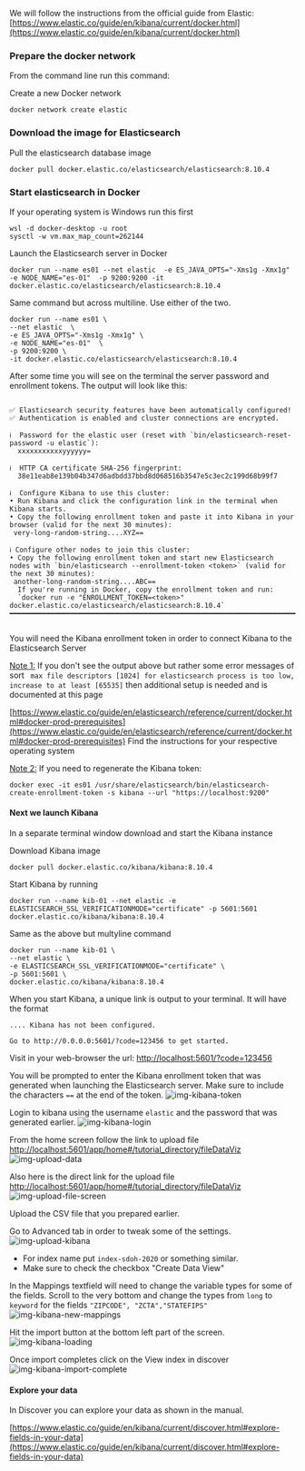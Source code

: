 
We will follow the instructions from the official guide from Elastic:
[https://www.elastic.co/guide/en/kibana/current/docker.html](https://www.elastic.co/guide/en/kibana/current/docker.html)


### Prepare the docker network

From the command line run this command:

Create a new Docker network
```shell
docker network create elastic
```
### Download the image for Elasticsearch

Pull the elasticsearch database image
````shell
docker pull docker.elastic.co/elasticsearch/elasticsearch:8.10.4
````
### Start elasticsearch in Docker

If your operating system is Windows run this first
````shell
wsl -d docker-desktop -u root
sysctl -w vm.max_map_count=262144
````
Launch the Elasticsearch server in Docker
```shell
docker run --name es01 --net elastic  -e ES_JAVA_OPTS="-Xms1g -Xmx1g" -e NODE_NAME="es-01"  -p 9200:9200 -it docker.elastic.co/elasticsearch/elasticsearch:8.10.4
```
Same command but across multiline. Use either of the two.
```shell
docker run --name es01 \
--net elastic  \
-e ES_JAVA_OPTS="-Xms1g -Xmx1g" \
-e NODE_NAME="es-01"  \
-p 9200:9200 \
-it docker.elastic.co/elasticsearch/elasticsearch:8.10.4
```

After some time you  will see on the terminal the server password and enrollment tokens.
The output will look like this:
````shell

✅ Elasticsearch security features have been automatically configured!
✅ Authentication is enabled and cluster connections are encrypted.

ℹ️  Password for the elastic user (reset with `bin/elasticsearch-reset-password -u elastic`):
  xxxxxxxxxxxyyyyyy=

ℹ️  HTTP CA certificate SHA-256 fingerprint:
  38e11eab8e139b04b347d6adbdd37bbd8d068516b3547e5c3ec2c199d68b99f7

ℹ️  Configure Kibana to use this cluster:
• Run Kibana and click the configuration link in the terminal when Kibana starts.
• Copy the following enrollment token and paste it into Kibana in your browser (valid for the next 30 minutes):
 very-long-random-string....XYZ==  

ℹ️ Configure other nodes to join this cluster:
• Copy the following enrollment token and start new Elasticsearch nodes with `bin/elasticsearch --enrollment-token <token>` (valid for the next 30 minutes):
 another-long-random-string....ABC== 
  If you're running in Docker, copy the enrollment token and run:
  `docker run -e "ENROLLMENT_TOKEN=<token>" docker.elastic.co/elasticsearch/elasticsearch:8.10.4`
━━━━━━━━━━━━━━━━━━━━━━━━━━━━━━━━━━━━━━━━━━━━━━━━━━━━━━━━━━━━━━━━━━━━━━━━━━━━━━━━━━━━━━━━━━━━━━━━━━
  
````

You will need the Kibana enrollment token in order to connect Kibana to the Elasticsearch Server

<ins>Note 1:</ins> If you don't see the output above but rather some error messages  of sort ` max file descriptors [1024] for elasticsearch process is too low, increase to at least [65535]` then 
additional setup is needed and is documented at this page

[https://www.elastic.co/guide/en/elasticsearch/reference/current/docker.html#docker-prod-prerequisites](https://www.elastic.co/guide/en/elasticsearch/reference/current/docker.html#docker-prod-prerequisites)
Find the instructions for your respective operating system

<ins>Note 2:</ins>
If you need to regenerate the Kibana token:
```shell
docker exec -it es01 /usr/share/elasticsearch/bin/elasticsearch-create-enrollment-token -s kibana --url "https://localhost:9200"
```

 
#### Next we launch Kibana 
In a separate terminal window download and start the Kibana instance 

Download Kibana image
```shell
docker pull docker.elastic.co/kibana/kibana:8.10.4
```
Start Kibana by running 
```shell
docker run --name kib-01 --net elastic -e ELASTICSEARCH_SSL_VERIFICATIONMODE="certificate" -p 5601:5601 docker.elastic.co/kibana/kibana:8.10.4
```
Same as the above but multyline command
```shell
docker run --name kib-01 \
--net elastic \
-e ELASTICSEARCH_SSL_VERIFICATIONMODE="certificate" \
-p 5601:5601 \
docker.elastic.co/kibana/kibana:8.10.4
```

When you start Kibana, a unique link is output to your terminal.
It will have the format
```shell
.... Kibana has not been configured.

Go to http://0.0.0.0:5601/?code=123456 to get started.
```
Visit in your web-browser the url:
[http://localhost:5601/?code=123456](http://localhost:5601/?code=123456)

You will be prompted to enter the Kibana enrollment token that was generated when launching the Elasticsearch server.
Make sure to include the characters ```==``` at the end of the token.
![img-kibana-token](OneDrive/Documents/HLTH/MSAI339-NoSQL/ELK/Kibana-enrollment-Elastic.png)

Login to kibana using the username `elastic` and the password that was generated earlier. 
![img-kibana-login](OneDrive/Documents/HLTH/MSAI339-NoSQL/ELK/Kibana-login-Elastic.png)

From the home screen follow the link to upload file
[http://localhost:5601/app/home#/tutorial_directory/fileDataViz](http://localhost:5601/app/home#/tutorial_directory/fileDataViz)
![img-upload-data](OneDrive/Documents/HLTH/MSAI339-NoSQL/ELK/Kibana-Upload-file.png)

Also here is the direct link for the upload file
[http://localhost:5601/app/home#/tutorial_directory/fileDataViz](http://localhost:5601/app/home#/tutorial_directory/fileDataViz)
![img-upload-file-screen](OneDrive/Documents/HLTH/MSAI339-NoSQL/ELK/Kibana-Upload-file-screen.png)

Upload the CSV file that you prepared earlier.

Go to Advanced tab in order to tweak some of the settings.
![img-upload-kibana](OneDrive/Documents/HLTH/MSAI339-NoSQL/ELK/Kibana-upload-advanced-settings.png)
- For index name put `index-sdoh-2020` or something similar.
- Make sure to check the checkbox "Create Data View"

In the Mappings textfield will need to change the variable types for some of the fields.
Scroll to the very bottom and change the types from `long` to `keyword`  for the fields 
`"ZIPCODE", "ZCTA","STATEFIPS"`
![img-kibana-new-mappings](OneDrive/Documents/HLTH/MSAI339-NoSQL/ELK/Kibana-new-mappings.png)

Hit the import button at the bottom left part of the screen.
![img-kibana-loading](OneDrive/Documents/HLTH/MSAI339-NoSQL/ELK/Kibana-load-progress.png)

Once import completes click on the View index in discover 
![img-kibana-import-complete](OneDrive/Documents/HLTH/MSAI339-NoSQL/ELK/Kibana-upload-complete.png)

#### Explore your data
In Discover you can explore your data as shown in the manual.


[https://www.elastic.co/guide/en/kibana/current/discover.html#explore-fields-in-your-data](https://www.elastic.co/guide/en/kibana/current/discover.html#explore-fields-in-your-data)
